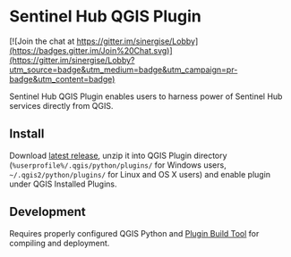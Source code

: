 # Sentinel Hub QGIS Plugin
[![Join the chat at https://gitter.im/sinergise/Lobby](https://badges.gitter.im/Join%20Chat.svg)](https://gitter.im/sinergise/Lobby?utm_source=badge&utm_medium=badge&utm_campaign=pr-badge&utm_content=badge)

Sentinel Hub QGIS Plugin enables users to harness power of Sentinel Hub services directly from QGIS.

## Install

Download [latest release](https://github.com/sinergise/qgis_sentinel_hub/releases/latest), unzip it into QGIS Plugin directory (`%userprofile%/.qgis/python/plugins/` for Windows users, `~/.qgis2/python/plugins/` for Linux and OS X users) and enable plugin under QGIS Installed Plugins.

## Development

Requires properly configured QGIS Python and [Plugin Build Tool](http://g-sherman.github.io/plugin_build_tool/) for compiling and deployment.
